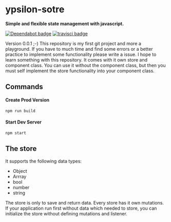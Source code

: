 # ypsilon-sotre
**Simple and flexible state management with javascript.** 

[![Dependabot badge](https://flat.badgen.net/dependabot/ypsilon-p/ypsilon-store?icon=dependabot)](https://dependabot.com/)
[![travisci badge](https://api.travis-ci.org/ypsilon-p/ypsilon-store.svg?branch=master)](https://travis-ci.org/)



Version 0.0.1 ;-) 
This repository is my first git project and more a playground. If you have to much time and find some errors or a better practice to implement some functionality please write a issue. I hope to learn something with this repository.
It comes with it own store and component class. You can use it without the component class, but then you must self implement the store functionality into your component class.


## Commands
#### Create Prod Version
```
npm run build
```

#### Start Dev Server
```
npm start
```

## The store

It supports the following data types:
- Object
- Arrray
- bool
- number
- string

The store is only to save and return data. Every store has it own mutations. If your application run first without data
which needed to store, you can initialize the store without defining mutations and listener. 
